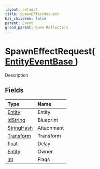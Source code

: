 ```yaml
---
layout: default
title: SpawnEffectRequest
has_children: false
parent: Event
grand_parent: Game Reflection
---
```

# SpawnEffectRequest( [ EntityEventBase ](/riftbreaker-wiki/docs/game-reflection/events/entity_event_base/) )
Description 

## Fields

| Type | Name |
|:----------|:--------------|
| [Entity](/riftbreaker-wiki/docs/game-reflection/classes/entity/) | Entity |
| [IdString](/riftbreaker-wiki/docs/game-reflection/components/id_string/) | Blueprint |
| [StringHash](/riftbreaker-wiki/docs/game-reflection/classes/string_hash/) | Attachment |
| [Transform](/riftbreaker-wiki/docs/game-reflection/classes/transform/) | Transform |
| [float](/riftbreaker-wiki/docs/game-reflection/components/float/) | Delay |
| [Entity](/riftbreaker-wiki/docs/game-reflection/classes/entity/) | Owner |
| [int](/riftbreaker-wiki/docs/game-reflection/enums/int/) | Flags |

